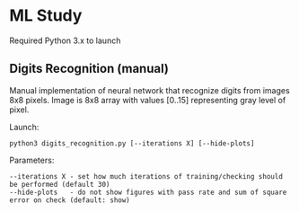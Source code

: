 # ML Study

Required Python 3.x to launch

## Digits Recognition (manual)

Manual implementation of neural network that recognize digits from images 8x8 pixels.
Image is 8x8 array with values [0..15] representing gray level of pixel.

Launch:
```
python3 digits_recognition.py [--iterations X] [--hide-plots]
```

Parameters:
```
--iterations X - set how much iterations of training/checking should be performed (default 30)
--hide-plots   - do not show figures with pass rate and sum of square error on check (default: show)
```
